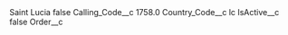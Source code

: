 <?xml version="1.0" encoding="UTF-8"?>
<CustomMetadata xmlns="http://soap.sforce.com/2006/04/metadata" xmlns:xsi="http://www.w3.org/2001/XMLSchema-instance" xmlns:xsd="http://www.w3.org/2001/XMLSchema">
    <label>Saint Lucia</label>
    <protected>false</protected>
    <values>
        <field>Calling_Code__c</field>
        <value xsi:type="xsd:double">1758.0</value>
    </values>
    <values>
        <field>Country_Code__c</field>
        <value xsi:type="xsd:string">lc</value>
    </values>
    <values>
        <field>IsActive__c</field>
        <value xsi:type="xsd:boolean">false</value>
    </values>
    <values>
        <field>Order__c</field>
        <value xsi:nil="true"/>
    </values>
</CustomMetadata>
